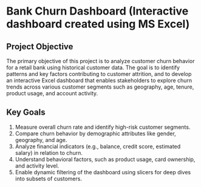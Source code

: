 # Bank Churn Dashboard (Interactive dashboard created using MS Excel)
## Project Objective 
The primary objective of this project is to analyze customer churn behavior for a retail bank using historical customer data. The goal is to identify patterns and key factors contributing to customer attrition, and to develop an interactive Excel dashboard that enables stakeholders to explore churn trends across various customer segments such as geography, age, tenure, product usage, and account activity.
## Key Goals
1. Measure overall churn rate and identify high-risk customer segments.
2. Compare churn behavior by demographic attributes like gender, geography, and age.
3. Analyze financial indicators (e.g., balance, credit score, estimated salary) in relation to churn.
4. Understand behavioral factors, such as product usage, card ownership, and activity level.
5. Enable dynamic filtering of the dashboard using slicers for deep dives into subsets of customers.
